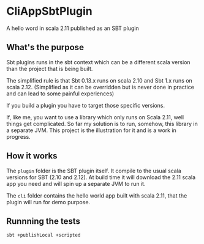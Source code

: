 # CliAppSbtPlugin

A hello word in scala 2.11 published as an SBT plugin

## What's the purpose

Sbt plugins runs in the sbt context which can be a different scala version than the project that is being built.

The simplified rule is that Sbt 0.13.x runs on scala 2.10 and Sbt 1.x runs on scala 2.12. (Simplified as it can be overridden but is never done in practice and can lead to some painful experiences)

If you build a plugin you have to target those specific versions.

If, like me, you want to use a library which only runs on Scala 2.11, well things get complicated.
So far my solution is to run, somehow, this library in a separate JVM. This project is the illustration for it and is a work in progress.

## How it works

The `plugin` folder is the SBT plugin itself. It compile to the usual scala versions for SBT (2.10 and 2.12).
At build time it will download the 2.11 scala app you need and will spin up a separate JVM to run it.

The `cli` folder contains the hello world app built with scala 2.11, that the plugin will run for demo purpose.


## Runnning the tests

```sh
sbt +publishLocal +scripted
```